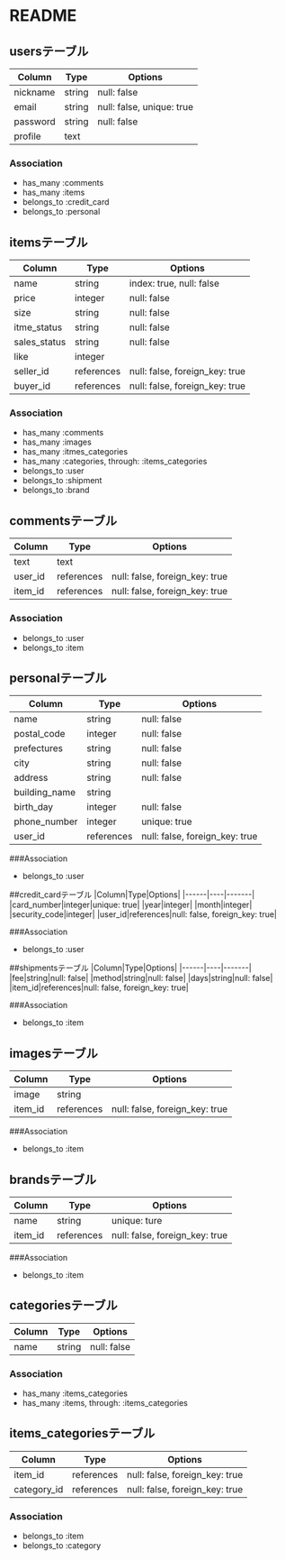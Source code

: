 # README

## usersテーブル
|Column|Type|Options|
|------|----|-------|
|nickname|string|null: false|
|email|string|null: false, unique: true|
|password|string|null: false|
|profile|text|

### Association
- has_many :comments
- has_many :items
- belongs_to :credit_card
- belongs_to :personal


## itemsテーブル
|Column|Type|Options|
|------|----|-------|
|name|string|index: true, null: false|
|price|integer|null: false|
|size|string|null: false|
|itme_status|string|null: false|
|sales_status|string|null: false|
|like|integer|
|seller_id|references|null: false, foreign_key: true|
|buyer_id|references|null: false, foreign_key: true|

### Association
- has_many :comments
- has_many :images
- has_many :itmes_categories
- has_many :categories, through: :items_categories
- belongs_to :user
- belongs_to :shipment
- belongs_to :brand



## commentsテーブル
|Column|Type|Options|
|------|----|-------|
|text|text|
|user_id|references|null: false, foreign_key: true|
|item_id|references|null: false, foreign_key: true|

### Association
- belongs_to :user
- belongs_to :item


## personalテーブル
|Column|Type|Options|
|------|----|-------|
|name|string|null: false|
|postal_code|integer|null: false|
|prefectures|string|null: false|
|city|string|null: false|
|address|string|null: false|
|building_name|string|
|birth_day|integer|null: false|
|phone_number|integer|unique: true|
|user_id|references|null: false, foreign_key: true|

###Association
- belongs_to :user


##credit_cardテーブル
|Column|Type|Options|
|------|----|-------|
|card_number|integer|unique: true|
|year|integer|
|month|integer|
|security_code|integer|
|user_id|references|null: false, foreign_key: true|

###Association
- belongs_to :user


##shipmentsテーブル
|Column|Type|Options|
|------|----|-------|
|fee|string|null: false|
|method|string|null: false|
|days|string|null: false|
|item_id|references|null: false, foreign_key: true|

###Association
- belongs_to :item


## imagesテーブル
|Column|Type|Options|
|------|----|-------|
|image|string|
|item_id|references|null: false, foreign_key: true|

###Association
- belongs_to :item


## brandsテーブル
|Column|Type|Options|
|------|----|-------|
|name|string|unique: ture|
|item_id|references|null: false, foreign_key: true|

###Association
- belongs_to :item


## categoriesテーブル
|Column|Type|Options|
|------|----|-------|
|name|string|null: false|

### Association
- has_many :items_categories
- has_many :items, through: :items_categories


## items_categoriesテーブル
|Column|Type|Options|
|------|----|-------|
|item_id|references|null: false, foreign_key: true|
|category_id|references|null: false, foreign_key: true|

### Association
- belongs_to :item
- belongs_to :category